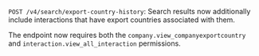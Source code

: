 `POST /v4/search/export-country-history`: Search results now additionally include interactions that have export countries associated with them.

The endpoint now requires both the `company.view_companyexportcountry` and `interaction.view_all_interaction` permissions.
